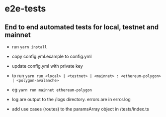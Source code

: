 # e2e-tests

## End to end automated tests for local, testnet and mainnet

- run `yarn install`
- copy config.yml.example to config.yml
- update config.yml with private key
- to run `yarn run <local> | <testnet> | <mainnet> : <ethereum-polygon> | <polygon-avalanche>`
- eg `yarn run mainnet ethereum-polygon`
- log are output to the /logs directory. errors are in error.log

- add use cases (routes) to the paramsArray object in /tests/index.ts
